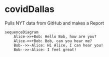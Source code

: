 # covidDallas
Pulls NYT data from GitHub and makes a Report

```mermaid
sequenceDiagram
    Alice->>+Bob: Hello Bob, how are you?
    Alice->>+Bob: Bob, can you hear me?
    Bob-->>-Alice: Hi Alice, I can hear you!
    Bob-->>-Alice: I feel great!
```